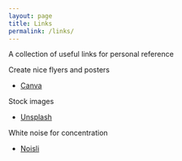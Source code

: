 ```yaml
---
layout: page
title: Links
permalink: /links/
---
```


A collection of useful links for personal reference

Create nice flyers and posters
-   [Canva](https://www.canva.com)

Stock images
-   [Unsplash](https://unsplash.com/)

White noise for concentration
-   [Noisli](https://www.noisli.com/)
